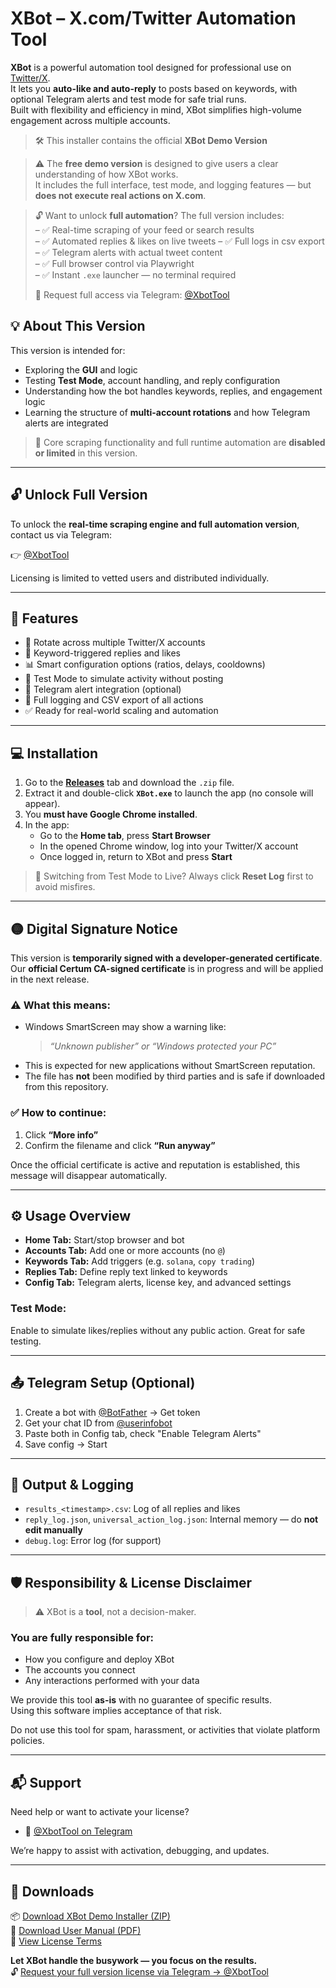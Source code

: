 # XBot – X.com/Twitter Automation Tool

**XBot** is a powerful automation tool designed for professional use on [Twitter/X](https://x.com).  
It lets you **auto-like and auto-reply** to posts based on keywords, with optional Telegram alerts and test mode for safe trial runs.  
Built with flexibility and efficiency in mind, XBot simplifies high-volume engagement across multiple accounts.

> 🛠️ This installer contains the official **XBot Demo Version**

> ⚠️ The **free demo version** is designed to give users a clear understanding of how XBot works.  
> It includes the full interface, test mode, and logging features — but **does not execute real actions on X.com**.

> 🔓 Want to unlock **full automation**? The full version includes:  
> – ✅ Real-time scraping of your feed or search results  
> – ✅ Automated replies & likes on live tweets
> – ✅ Full logs in csv export  
> – ✅ Telegram alerts with actual tweet content  
> – ✅ Full browser control via Playwright  
> – ✅ Instant `.exe` launcher — no terminal required  
>  
> 🎯 Request full access via Telegram: [@XbotTool](https://t.me/XbotTool)
## 💡 About This Version

This version is intended for:
- Exploring the **GUI** and logic
- Testing **Test Mode**, account handling, and reply configuration
- Understanding how the bot handles keywords, replies, and engagement logic
- Learning the structure of **multi-account rotations** and how Telegram alerts are integrated

> 🧊 Core scraping functionality and full runtime automation are **disabled or limited** in this version.

---

## 🔓 Unlock Full Version

To unlock the **real-time scraping engine and full automation version**, contact us via Telegram:

👉 [@XbotTool](https://t.me/XbotTool)

Licensing is limited to vetted users and distributed individually.

---

## 🚀 Features

- 🔁 Rotate across multiple Twitter/X accounts
- 🔑 Keyword-triggered replies and likes
- 📊 Smart configuration options (ratios, delays, cooldowns)
- 🧪 Test Mode to simulate activity without posting
- 📩 Telegram alert integration (optional)
- 📂 Full logging and CSV export of all actions
- ✅ Ready for real-world scaling and automation

---

## 💻 Installation

1. Go to the [**Releases**](../../releases) tab and download the `.zip` file.
2. Extract it and double-click **`XBot.exe`** to launch the app (no console will appear).
3. You **must have Google Chrome installed**.
4. In the app:
   - Go to the **Home tab**, press **Start Browser**
   - In the opened Chrome window, log into your Twitter/X account
   - Once logged in, return to XBot and press **Start**

> 🔄 Switching from Test Mode to Live? Always click **Reset Log** first to avoid misfires.

---

## 🟡 Digital Signature Notice

This version is **temporarily signed with a developer-generated certificate**.  
Our **official Certum CA-signed certificate** is in progress and will be applied in the next release.

### ⚠️ What this means:
- Windows SmartScreen may show a warning like:
  > *“Unknown publisher” or “Windows protected your PC”*
- This is expected for new applications without SmartScreen reputation.
- The file has **not** been modified by third parties and is safe if downloaded from this repository.

### ✅ How to continue:
1. Click **“More info”**
2. Confirm the filename and click **“Run anyway”**

Once the official certificate is active and reputation is established, this message will disappear automatically.

---

## ⚙️ Usage Overview

- **Home Tab:** Start/stop browser and bot
- **Accounts Tab:** Add one or more accounts (no `@`)
- **Keywords Tab:** Add triggers (e.g. `solana`, `copy trading`)
- **Replies Tab:** Define reply text linked to keywords
- **Config Tab:** Telegram alerts, license key, and advanced settings

### Test Mode:
Enable to simulate likes/replies without any public action. Great for safe testing.

---

## 📤 Telegram Setup (Optional)

1. Create a bot with [@BotFather](https://t.me/BotFather) → Get token  
2. Get your chat ID from [@userinfobot](https://t.me/userinfobot)  
3. Paste both in Config tab, check "Enable Telegram Alerts"  
4. Save config → Start

---

## 📝 Output & Logging

- `results_<timestamp>.csv`: Log of all replies and likes
- `reply_log.json`, `universal_action_log.json`: Internal memory — do **not edit manually**
- `debug.log`: Error log (for support)

---

## 🛡️ Responsibility & License Disclaimer

> ⚠️ XBot is a **tool**, not a decision-maker.

### You are fully responsible for:
- How you configure and deploy XBot
- The accounts you connect
- Any interactions performed with your data

We provide this tool **as-is** with no guarantee of specific results.  
Using this software implies acceptance of that risk.

Do not use this tool for spam, harassment, or activities that violate platform policies.

---

## 📬 Support

Need help or want to activate your license?

- 💬 [@XbotTool on Telegram](https://t.me/XbotTool)

We’re happy to assist with activation, debugging, and updates.

---

## 📄 Downloads

📦 [Download XBot Demo Installer (ZIP)](https://github.com/Vosker1/xbot-demo/releases/latest/download/Xbot_Demo_Setup.zip)  
📘 [Download User Manual (PDF)](./XBot_User_ManualV2.pdf)  
🧾 [View License Terms](./LICENSE.txt)


**Let XBot handle the busywork — you focus on the results.**  
🔓 [Request your full version license via Telegram → @XbotTool](https://t.me/XbotTool)
